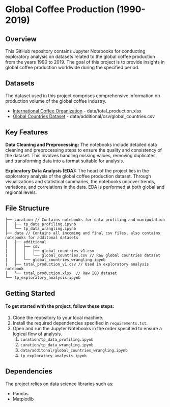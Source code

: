# Global Coffee Production (1990-2019)

## Overview

This GitHub repository contains Jupyter Notebooks for conducting exploratory analysis on datasets related to the global coffee production from the years 1990 to 2019. The goal of this project is to provide insights in global coffee production worldwide during the specified period.

## Datasets

The dataset used in this project comprises comprehensive information on production volume of the global coffee industry.

- [International Coffee Organization](https://www.ico.org/new_historical.asp?section=Statistics) - data/total_production.xlsx
- [Global Countries Dataset](https://www.kaggle.com/datasets/andradaolteanu/country-mapping-iso-continent-region?resource=download) - data/additional/csv/global_countries.csv

## Key Features

**Data Cleaning and Preprocessing:** The notebooks include detailed data cleaning and preprocessing steps to ensure the quality and consistency of the dataset. This involves handling missing values, removing duplicates, and transforming data into a format suitable for analysis.

**Exploratory Data Analysis (EDA):** The heart of the project lies in the exploratory analysis of the global coffee production dataset. Through visualizations and statistical summaries, the notebooks uncover trends, variations, and correlations in the data. EDA is performed at both global and regional levels.

## File Structure

```
├── curation // Contains notebooks for data profiling and manipulation
│   ├── tp_data_profiling.ipynb
│   └── tp_data_wrangling.ipynb
├── data // Contains all incoming and final csv files, also contains notebooks for additonal datasets
│   ├── additional
│   │   ├── csv
|   │   │   ├── global_countries_v1.csv
|   │   │   └── global_countries.csv // Raw global countries dataset
|   │   └── global_countries_wrangling.ipynb
|   ├── total_production_v1.csv // Used in exploratory analysis notebook
|   └── total_production.xlsx  // Raw ICO dataset
└── tp_exploratory_analysis.ipynb
```

## Getting Started

#### To get started with the project, follow these steps:

1. Clone the repository to your local machine.
2. Install the required dependencies specified in `requirements.txt`.
3. Open and run the Jupyter Notebooks in the order specified to ensure a logical flow of analysis.
   1. `curation/tp_data_profiling.ipynb`
   2. `curation/tp_data_wrangling.ipynb`
   3. `data/additonal/global_countries_wrangling.ipynb`
   4. `tp_exploratory_analysis.ipynb`

## Dependencies

The project relies on data science libraries such as:

- Pandas
- Matplotlib
